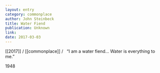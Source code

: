 ```yaml
---
layout: entry
category: commonplace
author: John Steinbeck
title: Water Fiend
publication: Unknown
link:
date: 2017-03-03
---
```


[[2017]] / [[commonplace]] / 
 
“I am a water fiend... Water is everything to me.”

1948